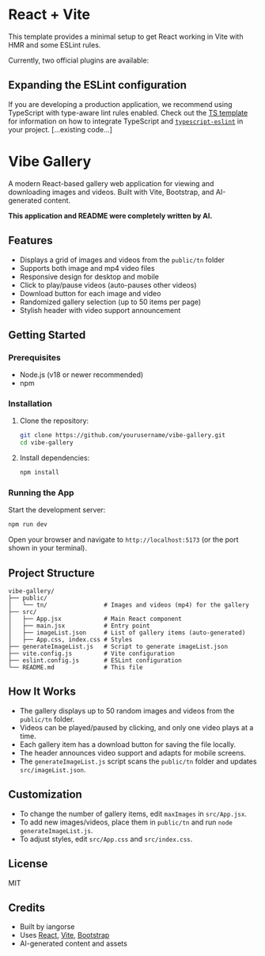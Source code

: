 # React + Vite

This template provides a minimal setup to get React working in Vite with HMR and some ESLint rules.

Currently, two official plugins are available:


## Expanding the ESLint configuration

If you are developing a production application, we recommend using TypeScript with type-aware lint rules enabled. Check out the [TS template](https://github.com/vitejs/vite/tree/main/packages/create-vite/template-react-ts) for information on how to integrate TypeScript and [`typescript-eslint`](https://typescript-eslint.io) in your project.
[...existing code...]
# Vibe Gallery

A modern React-based gallery web application for viewing and downloading images and videos. Built with Vite, Bootstrap, and AI-generated content.

**This application and README were completely written by AI.**

## Features

- Displays a grid of images and videos from the `public/tn` folder
- Supports both image and mp4 video files
- Responsive design for desktop and mobile
- Click to play/pause videos (auto-pauses other videos)
- Download button for each image and video
- Randomized gallery selection (up to 50 items per page)
- Stylish header with video support announcement

## Getting Started

### Prerequisites
- Node.js (v18 or newer recommended)
- npm

### Installation
1. Clone the repository:
	```sh
	git clone https://github.com/yourusername/vibe-gallery.git
	cd vibe-gallery
	```
2. Install dependencies:
	```sh
	npm install
	```

### Running the App
Start the development server:
```sh
npm run dev
```
Open your browser and navigate to `http://localhost:5173` (or the port shown in your terminal).

## Project Structure

```
vibe-gallery/
├── public/
│   └── tn/                # Images and videos (mp4) for the gallery
├── src/
│   ├── App.jsx            # Main React component
│   ├── main.jsx           # Entry point
│   ├── imageList.json     # List of gallery items (auto-generated)
│   ├── App.css, index.css # Styles
├── generateImageList.js   # Script to generate imageList.json
├── vite.config.js         # Vite configuration
├── eslint.config.js       # ESLint configuration
└── README.md              # This file
```

## How It Works
- The gallery displays up to 50 random images and videos from the `public/tn` folder.
- Videos can be played/paused by clicking, and only one video plays at a time.
- Each gallery item has a download button for saving the file locally.
- The header announces video support and adapts for mobile screens.
- The `generateImageList.js` script scans the `public/tn` folder and updates `src/imageList.json`.

## Customization
- To change the number of gallery items, edit `maxImages` in `src/App.jsx`.
- To add new images/videos, place them in `public/tn` and run `node generateImageList.js`.
- To adjust styles, edit `src/App.css` and `src/index.css`.

## License
MIT

## Credits
- Built by iangorse
- Uses [React](https://react.dev/), [Vite](https://vitejs.dev/), [Bootstrap](https://getbootstrap.com/)
- AI-generated content and assets
